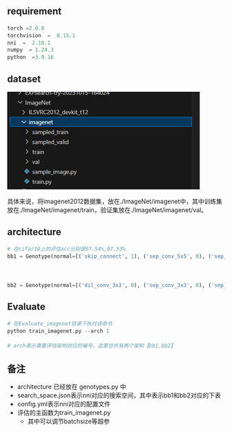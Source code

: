 ## requirement

```python
torch =2.0.0
torchvision  =  0.15.1
nni  =  2.10.1
numpy  = 1.24.3
python  =3.9.16
```

## dataset

![image-20231022160512436](image-20231022160512436.png)

具体来说，将imagenet2012数据集，放在./ImageNet/imagenet中，其中训练集放在./ImageNet/imagenet/train，验证集放在./ImageNet/imagenet/val。



## architecture

```python
# 在cifar10上的评估acc分别是97.54%,97.53%
bb1 = Genotype(normal=[('skip_connect', 1), ('sep_conv_5x5', 0), ('sep_conv_3x3', 0), ('sep_conv_3x3', 1), ('skip_connect', 1), ('sep_conv_3x3', 1), ('sep_conv_3x3', 2), ('max_pool_3x3', 0)], normal_concat=range(2, 6), reduce=[('sep_conv_3x3', 0), ('max_pool_3x3', 0), ('max_pool_3x3', 1), ('sep_conv_3x3', 0), ('sep_conv_3x3', 1), ('sep_conv_5x5', 0), ('max_pool_3x3', 1), ('sep_conv_5x5', 0)], reduce_concat=range(2, 6))



bb2 = Genotype(normal=[('dil_conv_3x3', 0), ('sep_conv_3x3', 0), ('sep_conv_3x3', 0), ('sep_conv_3x3', 1), ('skip_connect', 0), ('sep_conv_5x5', 1), ('sep_conv_3x3', 4), ('max_pool_3x3', 1)], normal_concat=range(2, 6), reduce=[('sep_conv_3x3', 0), ('max_pool_3x3', 0), ('max_pool_3x3', 1), ('sep_conv_3x3', 0), ('sep_conv_5x5', 0), ('sep_conv_5x5', 1), ('max_pool_3x3', 1), ('sep_conv_5x5', 0)], reduce_concat=range(2, 6))
```



## Evaluate

```python
# 在Evaluate_imagenet目录下执行该命令
python train_imagenet.py --arch 1

# arch表示需要评估架构对应的编号，这里总共有两个架构【bb1,bb2】
```



## 备注

- architecture 已经放在 genotypes.py 中
- search_space.json表示nni对应的搜索空间，其中表示bb1和bb2对应的下表
- config.yml表示nni对应的配置文件
- 评估的主函数为train_imagenet.py
  - 其中可以调节batchsize等超参

